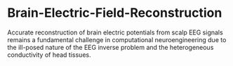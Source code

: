 # Brain-Electric-Field-Reconstruction
Accurate reconstruction of brain electric potentials from scalp EEG signals remains a fundamental challenge in computational neuroengineering due to the ill-posed nature of the EEG inverse problem and the heterogeneous conductivity of head tissues.
